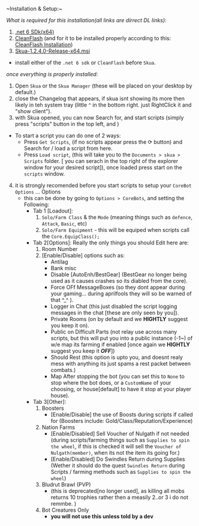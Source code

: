~Installation & Setup:~

*What is required for this installation(all links are dirrect DL links):*
1. [.net 6 SDk(x64)](<https://dotnet.microsoft.com/en-us/download/dotnet/thank-you/sdk-6.0.420-windows-x64-installer>)
2. [CleanFlash](<https://drive.google.com/file/d/1R0KrjAyHTz6KfcAp_zsRh2Mrv25J0PbI/view>) (and for it to be installed properly according to this: [CleanFlash Installation](https://imgur.com/ztsLYZ1))
3. [Skua-1.2.4.0-Release-x64.msi](<https://github.com/BrenoHenrike/Skua/releases/download/1.2.4.0/Skua-1.2.4.0-Release-x64.msi>)

- install either of the `.net 6 sdk` or `CleanFlash` before `Skua`.

*once everything is properly installed:*
1. Open `Skua` or the `Skua Manager` (these will be placed on your desktop by default.)
2. close the Changelog that appears, if skua isnt showing its more then likely in teh system tray (little `^` in the bottom right. just RightClick it and "show client").
3. with Skua opened, you can now Search for, and start scripts (simply press "scripts" button in the top left, and )
- To start a script you can do one of 2 ways:
    * Press `Get Scripts`, (if no scripts appear press the ⟳ button) and Search for / load a script from here.
    * Press `Load script`, (this will take you to the `Documents > skua > Scripts` folder. [ you can serach in the top right of the explorer window for your desired script]), once loaded press start on the `scripts` window.
4. it is strongly recomended before you start scripts to setup your `CoreBot Options` ... Options
    - this can be done by going to `Options > CoreBots`, and setting the Following:
        * Tab 1 [Loadout]:
            1. `Solo/Farm Class` & the `Mode` (meaning things such as `defence`, `Attack`, `Basic`, etc)
            2. `Solo/Farm Equipment` - this will be equiped when scripts call the `Core.EquipClass();`
        * Tab 2[Options]: 
            Really the only things you should Edit here are:
            1. Room Number
            2. [Enable/Disable] options such as: 
                - Antilag
                - Bank misc
                - Disable [AutoEnh/BestGear] (BestGear no longer being used as it causes crashes so its diabled from the core).
                - Force OFf MessageBoxes (so they dont appear during your gaming... during aprilfools they will so be warned of that ^_^ ).
                - Logger in Chat (this just disabled the script logging messages in the chat [these are only seen by you]).
                - Private Rooms (on by default and we **HIGHTLY** suggest you keep it on).
                - Public on Difficult Parts (not relay use across many scripts, but this will put you into a public instance (-1~) of w/e map its farming if enabled [once again we **HIGHTLY** suggest you keep it ***OFF***])
                - Should Rest (this option is upto you, and doesnt realy mess with anything its just spams a rest packet between combats.)
                - Map After stopping the bot (you can set this to `None` to stop where the bot does, or a `CustomName` of your choosing, or house[default] to have it stop at your player house).
        * Tab 3[Other]:
            1. Boosters
                - [Enable/Disable] the use of Boosts during scripts if called for (Boosters include: Gold/Class/Reputation/Experience)
            2. Nation Farms
               * [Enable/Disabled] Sell Voucher of Nulgath if not needed (during scripts/farming things such as `Supplies to spin the wheel`, if this is checked it will sell the `Voucher of Nulgath(member)`, when its not the item its going for.)
               * [Enable/Disabled] Do Swindles Return during Supplies (Wether it should do the quest `Swindles Return` during Scripts / farming methods such as `Supplies to spin the wheel`)
            3. Bludrut Brawl (PVP) 
               * (this is deprecated[no longer used], as killing all mobs returns 10 trophies rather then a measily 2..or 3 i do not remmbe. )
            4. Bot Creatures Only
               * **you will not use this unless told by a dev** 
